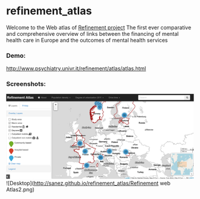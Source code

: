 # refinement_atlas
Welcome to the Web atlas of [Refinement project](http://refinementproject.eu/)
The first ever comparative and comprehensive overview of links between the financing of mental health care in Europe and the outcomes of mental health services
### Demo:
http://www.psychiatry.univr.it/refinement/atlas/atlas.html
### Screenshots:

![Desktop](https://github.com/sanez/refinement_atlas/blob/master/Refinement%20web%20Atlas1.png)
![Desktop](http://sanez.github.io/refinement_atlas/Refinement web Atlas2.png)
